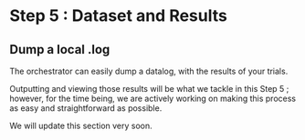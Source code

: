 # Step 5 : Dataset and Results

## Dump a local .log

The orchestrator can easily dump a datalog, with the results of your trials.

Outputting and viewing those results will be what we tackle in this Step 5 ; however, for the time being, we are actively working on making this process as easy and straightforward as possible.

We will update this section very soon.
